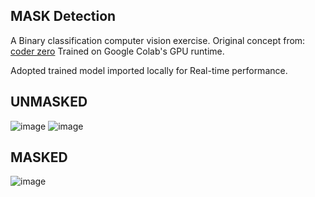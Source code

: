 ## MASK Detection 

A Binary classification computer vision exercise.
Original concept from: [
coder zero](https://www.youtube.com/watch?v=12UoOlsRwh8&t=267s)
Trained on Google Colab's GPU runtime.

Adopted trained model imported locally for Real-time performance.

## UNMASKED


![image](https://user-images.githubusercontent.com/51209193/176828295-623b465b-6334-4894-bfa4-26c89453237c.png)
![image](https://user-images.githubusercontent.com/51209193/176828549-feed015a-a6a6-4868-8852-31c733df72e5.png)


## MASKED

![image](https://user-images.githubusercontent.com/51209193/176828398-8f506c77-adfe-477a-8cc5-0d8ffcada403.png)

